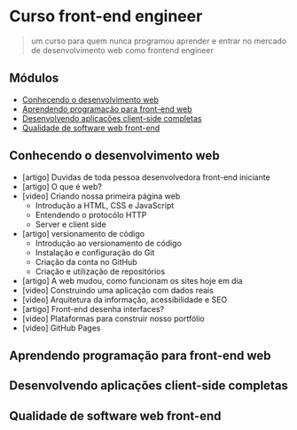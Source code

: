 # Curso front-end engineer

> um curso para quem nunca programou aprender e entrar no mercado de desenvolvimento web como frontend engineer

## Módulos

<!-- vscode-markdown-toc -->
* [Conhecendo o desenvolvimento web](#Conhecendoodesenvolvimentoweb)
* [Aprendendo programação para front-end web](#Aprendendoprogramaoparafront-endweb)
* [Desenvolvendo aplicações client-side completas](#Desenvolvendoaplicaesclient-sidecompletas)
* [Qualidade de software web front-end](#Qualidadedesoftwarewebfront-end)
<!-- vscode-markdown-toc-config
	numbering=false
	autoSave=true
	/vscode-markdown-toc-config -->
<!-- /vscode-markdown-toc -->

## <a name='Conhecendoodesenvolvimentoweb'></a>Conhecendo o desenvolvimento web

- [artigo] Duvidas de toda pessoa desenvolvedora front-end iniciante
- [artigo] O que é web?
- [video] Criando nossa primeira página web
	- Introdução a HTML, CSS e JavaScript
	- Entendendo o protocólo HTTP
	- Server e client side
- [artigo] versionamento de código
	- Introdução ao versionamento de código
	- Instalação e configuração do Git
	- Criação da conta no GitHub
	- Criação e utilização de repositórios
- [artigo] A web mudou, como funcionam os sites hoje em dia
- [video] Construindo uma aplicação com dados reais
- [video] Arquitetura da informação, acessibilidade e SEO
- [artigo] Front-end desenha interfaces?
- [video] Plataformas para construir nosso portfólio
- [video] GitHub Pages

## <a name='Aprendendoprogramaoparafront-endweb'></a>Aprendendo programação para front-end web
## <a name='Desenvolvendoaplicaesclient-sidecompletas'></a>Desenvolvendo aplicações client-side completas
## <a name='Qualidadedesoftwarewebfront-end'></a>Qualidade de software web front-end

